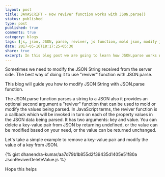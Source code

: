 ```yaml
---
layout: post
title: JAVASCRIPT - How reviver function works with JSON.parse()
status: published
type: post
published: true
comments: true
category: blogs
tags: [js, json, JSON, parse, reviver, js function, mold json, modify json]
date: 2017-05-16T18:17:25+05:30
share: true
excerpt: In this blog post we are going to learn how JSON.parse works with a reviver function.
---
```


Sometimes we need to modify the JSON String received from the server side. The best way of doing it to use "reviver" function with JSON.parse.

This blog will guide you how to modify JSON String with JSON.parse function. 

The JSON.parse function parses a string to a JSON also it provides an optional second argument a "reviver" function that can be used to mold or modify the values being parsed. In JavaScript terms, the reviver function is a callback which will be invoked in turn on each of the property values in the JSON data being parsed. It has two arguments: key and value. You can delete a key-value pair from JSON by returning undefined, or the value can be modified based on your need, or the value can be returned unchanged.

Let's take a simple example to remove a key-value pair and modify the value of a key from JSON.


{% gist dhanendra-kumar/aa7d79b1b855d2f39435d1405e51f80a JsonReviverDeleteValue.js %}


Hope this helps